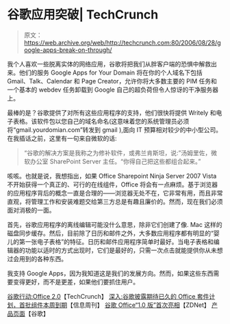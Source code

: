 # 谷歌应用突破| TechCrunch

> 原文：<https://web.archive.org/web/http://techcrunch.com:80/2006/08/28/google-apps-break-on-through/>

我个人喜欢一些脱离实体的网络应用，谷歌将把我们从胖客户端的恐惧中解救出来。他们的服务 Google Apps for Your Domain 将在你的个人域名下包括 Gmail、Talk、Calendar 和 Page Creator，允许你将大多数主要的 PIM 任务和一个基本的 webdev 任务卸载到 Google 自己的超负荷但令人惊讶的干净服务器上。

最棒的是？谷歌提供了对所有这些应用程序的支持，他们很快将提供 Writely 和电子表格。该软件包以您自己的域名命名(这意味着您的系统管理员必须将“gmail.yourdomian.com”转发到 gmail ),面向 IT 预算相对较少的中小型公司。在我插话之前，这里有一句来自微软的话:

> “谷歌的解决方案是我称之为修补软件，或弗兰肯斯坦，说:”汤姆里佐，微软办公室 SharePoint Server 主任。“你得自己把这些都组合起来。”

咳咳。也就是说，我想指出，如果 Office Sharepoint Ninja Server 2007 Vista 不开始获得一个真正的、可行的在线组件，Office 将会有一点麻烦。基于浏览器的应用程序背后的概念一直是合理的——浏览器无处不在，它非常有用，而且非常直观，将管理工作和安装难题交给第三方总是有趣且廉价的。然而，现在我们必须面对消极的一面。

首先，谷歌应用程序的离线编辑可能没什么意思，除非它们创建了像. Mac 这样的磁盘同步缓存。然后，目前除了日历和邮件之外，大多数应用程序都有明显的“婴儿的第一张电子表格”的特征。日历和邮件应用程序简单时最好。当电子表格和编辑器的功能以适时的方式出现时，它们是最好的，只需一次点击就能提供你从未想过会用到的各种东西。

我支持 Google Apps，因为我知道这是我们的发展方向。然而，如果这些东西需要变得更好，而不是更差，如果他们要抓住用户。

[谷歌行动:Office 2.0](https://web.archive.org/web/20160528145738/http://www.techcrunch.com/2006/08/27/google-makes-its-move-office-20/)【TechCrunch】
[深入:谷歌披露期待已久的 Office 套件计划，首批组件本周到期](https://web.archive.org/web/20160528145738/http://www.informationweek.com/software/showArticle.jhtml?articleID=192300431)【信息周刊】
[谷歌 Office“1.0 版”首次亮相](https://web.archive.org/web/20160528145738/http://blogs.zdnet.com/BTL/?p=3547)【ZDNet】
[产品页面](https://web.archive.org/web/20160528145738/https://www.google.com/a/)【谷歌】